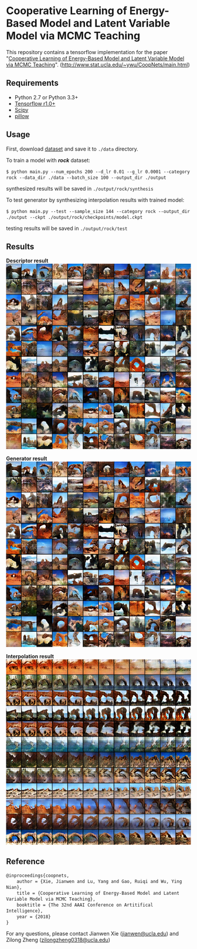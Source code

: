 # Cooperative Learning of Energy-Based Model and Latent Variable Model via MCMC Teaching

This repository contains a tensorflow implementation for the paper "[Cooperative Learning of Energy-Based Model and Latent Variable Model via MCMC Teaching](http://www.stat.ucla.edu/~ywu/CoopNets/doc/CoopNets_AAAI.pdf)".
(http://www.stat.ucla.edu/~ywu/CoopNets/main.html)

## Requirements
- Python 2.7 or Python 3.3+
- [Tensorflow r1.0+](https://www.tensorflow.org/install/)
- [Scipy](https://www.scipy.org/install.html)
- [pillow](https://pillow.readthedocs.io/en/latest/installation.html)

## Usage

First, download [dataset](https://drive.google.com/file/d/1RZ2zfYhoq714uvlan7V8mHeUb9XpJqWq/view?usp=sharing) and save it to `./data` directory.

To train a model with ***rock*** dataset:

    $ python main.py --num_epochs 200 --d_lr 0.01 --g_lr 0.0001 --category rock --data_dir ./data --batch_size 100 --output_dir ./output
synthesized results will be saved in `./output/rock/synthesis`

To test generator by synthesizing interpolation results with trained model:

    $ python main.py --test --sample_size 144 --category rock --output_dir ./output --ckpt ./output/rock/checkpoints/model.ckpt
testing results will be saved in `./output/rock/test`

## Results
**Descriptor result**
![descriptor](assets/descriptor.png)

**Generator result**
![generator](assets/generator.png)

**Interpolation result**
![interpolation](assets/interpolation.png)


## Reference
    @inproceedings{coopnets,
        author = {Xie, Jianwen and Lu, Yang and Gao, Ruiqi and Wu, Ying Nian},
        title = {Cooperative Learning of Energy-Based Model and Latent Variable Model via MCMC Teaching},
        booktitle = {The 32nd AAAI Conference on Artitifical Intelligence},
        year = {2018}
    }
    
For any questions, please contact Jianwen Xie (jianwen@ucla.edu) and Zilong Zheng (zilongzheng0318@ucla.edu)
